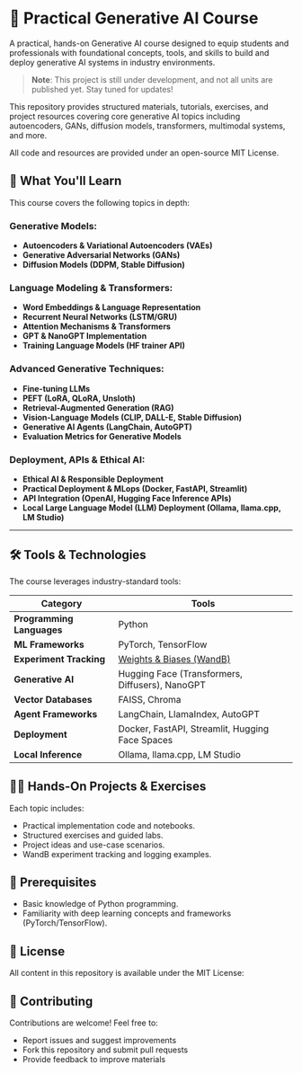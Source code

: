 # 🚀 Practical Generative AI Course

A practical, hands-on Generative AI course designed to equip students and professionals with foundational concepts, tools, and skills to build and deploy generative AI systems in industry environments.

> **Note**: This project is still under development, and not all units are published yet. Stay tuned for updates!

This repository provides structured materials, tutorials, exercises, and project resources covering core generative AI topics including autoencoders, GANs, diffusion models, transformers, multimodal systems, and more. 

All code and resources are provided under an open-source MIT License.


## 🎯 What You'll Learn

This course covers the following topics in depth:

### Generative Models:

- **Autoencoders & Variational Autoencoders (VAEs)**
- **Generative Adversarial Networks (GANs)**
- **Diffusion Models (DDPM, Stable Diffusion)**

### Language Modeling & Transformers:

- **Word Embeddings & Language Representation**
- **Recurrent Neural Networks (LSTM/GRU)**
- **Attention Mechanisms & Transformers**
- **GPT & NanoGPT Implementation**
- **Training Language Models (HF trainer API)**

### Advanced Generative Techniques:

- **Fine-tuning LLMs**
- **PEFT (LoRA, QLoRA, Unsloth)**
- **Retrieval-Augmented Generation (RAG)**
- **Vision-Language Models (CLIP, DALL-E, Stable Diffusion)**
- **Generative AI Agents (LangChain, AutoGPT)**
- **Evaluation Metrics for Generative Models**

### Deployment, APIs & Ethical AI:

- **Ethical AI & Responsible Deployment**
- **Practical Deployment & MLops (Docker, FastAPI, Streamlit)**
- **API Integration (OpenAI, Hugging Face Inference APIs)**
- **Local Large Language Model (LLM) Deployment (Ollama, llama.cpp, LM Studio)**

---

## 🛠️ Tools & Technologies

The course leverages industry-standard tools:

| Category                 | Tools                                                         |
|--------------------------|---------------------------------------------------------------|
| **Programming Languages**| Python                                                        |
| **ML Frameworks**        | PyTorch, TensorFlow                                           |
| **Experiment Tracking**  | [Weights & Biases (WandB)](https://wandb.ai/)                 |
| **Generative AI**        | Hugging Face (Transformers, Diffusers), NanoGPT               |
| **Vector Databases**     | FAISS, Chroma                                                 |
| **Agent Frameworks**     | LangChain, LlamaIndex, AutoGPT                                |
| **Deployment**           | Docker, FastAPI, Streamlit, Hugging Face Spaces               |
| **Local Inference**      | Ollama, llama.cpp, LM Studio                                  |


## 🧑‍💻 Hands-On Projects & Exercises

Each topic includes:

- Practical implementation code and notebooks.
- Structured exercises and guided labs.
- Project ideas and use-case scenarios.
- WandB experiment tracking and logging examples.


## 📖 Prerequisites

- Basic knowledge of Python programming.
- Familiarity with deep learning concepts and frameworks (PyTorch/TensorFlow).


## 📜 License

All content in this repository is available under the MIT License:


## 🤝 Contributing

Contributions are welcome! Feel free to:

- Report issues and suggest improvements
- Fork this repository and submit pull requests
- Provide feedback to improve materials

